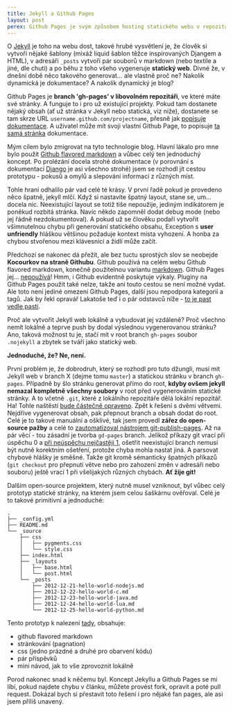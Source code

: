 ```yaml
---
title: Jekyll a Github Pages
layout: post
perex: Github Pages je svým způsobem hosting statického webu v repozitáři. Kouzlo tohoto hostingu spočívá v podpoře Jekyll, generátoru statických stránek využitelným pro jednoduchý blog. Výzva přijata a zmigrováno!
---
```

O [Jekyll](https://github.com/mojombo/jekyll) je toho na webu dost, takové hrubé vysvětlení je, že člověk si vytvoří nějaké šablony (mixáž liquid šablon těžce inspirovaných Djangem a HTML), v adresáři ```_posts``` vytvoří pár souborů v markdown (nebo textile a jiné, dle chuti) a po běhu z toho všeho vygeneruje **statický web**. Divné že, v dnešní době něco takového generovat... ale vlastně proč ne? Nakolik dynamická je dokumentace? A nakolik dynamický je blog?

Github Pages je **branch 'gh-pages' v libovolném repozitáři**, ve které máte své stránky. A funguje to i pro už existující projekty. Pokud tam dostanete nějaký obsah (ať už stránka v Jekyll nebo statická, viz niže), dostanete se tam skrze URL ```username.github.com/projectname```, přesně jak [popisuje dokumentace](https://help.github.com/articles/user-organization-and-project-pages). A uživatel může mít svoji vlastní Github Page, to popisuje [ta samá stránka](https://help.github.com/articles/user-organization-and-project-pages) dokumentace.

Mým cílem bylo zmigrovat na tyto technologie blog. Hlavní lákalo pro mne bylo použít [Github flavored markdown](http://github.github.com/github-flavored-markdown/) a vůbec celý ten jednoduchý koncept. Po prolézání docela strohé dokumentace (v porovnání s dokumentací [Django](https://www.djangoproject.com/) je asi všechno strohé) jsem se rozhodl jít cestou prototypu - pokusů a omylů a slepování informací z různých míst. 

Tohle hraní odhalilo pár vad celé té krásy. V první řadě pokud je provedeno něco špatně, jekyll mlčí. Když si nastavíte špatný layout, stane se, um... docela nic. Neexistující layout se totiž tiše nepoužije, jediným indikátorem je poněkud rozbitá stránka. Navíc někdo zapomněl dodat debug mode (nebo jej řádně nezdokumentoval). A pokud už se člověku podaří vytvořit všimnutelnou chybu při generování statického obsahu, Exception s **user unfriendly** hláškou většinou požaduje kontext místa vyhození. A honba za chybou stvořenou mezi klávesnicí a židlí může začít.

Předchozí se nakonec dá přežít, ale bez tuctu sprostých slov se neobejde **Kocourkov na straně Githubu**. Github používá na celém webu Github flavored markdown, konečně použitelnou variantu [markdown](http://daringfireball.net/projects/markdown/). Github Pages jej... [nepoužívá](http://stackoverflow.com/questions/10759577/underscore-issues-jekyll-redcarpet-github-flavored-markdown)! Hmm, i Github evidentně poskytuje výkaly. Pluginy na Github Pages použít také nelze, takže ani touto cestou se není možné vydat. Ale toto není jediné omezení Github Pages, další jsou nepodpora kategorií a tagů. Jak by řekl opravář Lakatoše teď i o pár odstavců níže - [to je past vedle pasti](http://milujipraci.cz/sfx/past-vedle-pasti-pico.mp3).

Proč ale vytvořit Jekyll web lokálně a vybudovat jej vzdáleně? Proč všechno nemít lokálně a teprve push by dodal výslednou vygenerovanou stránku? Ano, taková možnost tu je, stačí mít v root branch ```gh-pages``` soubor ```.nojekyll``` a zbytek se tváří jako statický web. 

**Jednoduché, že? Ne, není.**

První problém je, že dobrodruh, který se rozhodl pro tuto džungli, musí mít Jekyll web v branch X (dejme tomu ```master```) a statickou stránku v branch ```gh-pages```. Případně by šlo stránku generovat přímo do root, **kdyby ovšem jekyll nemazal kompletně všechny soubory** v root před vygenerováním statické stránky. A to včetně ```.git```, které z lokálního repozitáře dělá lokální repozitář. Ha! Tohle naštěstí [bude částečně opraveno](https://github.com/mojombo/jekyll/issues/534). Zpět k řešení s dvěmi větvemi. Nejdříve vygenerovat obsah, pak přepnout branch a obsah dodat do root. Celé je to takové manuální a ošklivé, tak jsem provedl **zářez do open-source pažby** a celé to [zautomatizoval nástrojem git-publish-pages](https://github.com/prost87/git-publish-pages). Až na pár věcí - tou zásadní je tvorba ```gd-pages``` branch. Jelikož příkazy git vrací při úspěchu 0 a [při neúspěchu nejčastěji 1](http://stackoverflow.com/a/4918002), ošetřit neexistující branch nemusí být nutně korektním ošetření, protože chyba mohla nastat jiná. A parsovat chybové hlášky je směšné. Takže git kromě sémanticky špatných příkazů (```git checkout``` pro přepnutí větve nebo pro zahození změn v adresáři nebo souboru) ještě vrací 1 při všelijakých různých chybách. **<ironie>Ať žije git!</ironie>**

Dalším open-source projektem, který nutně musel vzniknout, byl vůbec celý prototyp statické stránky, na kterém jsem celou šaškárnu ověřoval. Celé je to takové primitivní a jednoduché:

```
.
├── _config.yml
├── README.md
└── _source
    ├── css
    │   ├── pygments.css
    │   └── style.css
    ├── index.html
    ├── _layouts
    │   ├── base.html
    │   └── post.html
    └── _posts
        ├── 2012-12-21-hello-world-nodejs.md
        ├── 2012-12-22-hello-world-c.md
        ├── 2012-12-23-hello-world-java.md
        ├── 2012-12-24-hello-world-lua.md
        └── 2012-12-25-hello-world-python.md
```

Tento prototyp k nalezení [tady](http://prost87.github.com/github-pages-jekyll-example), obsahuje:
* github flavored markdown
* stránkování (pagnation)
* css (jedno prázdné a druhé pro obarvení kódu)
* pár příspěvků
* mini návod, jak to vše zprovoznit lokálně

Porod nakonec snad k něčemu byl. Koncept Jekyllu a Github Pages se mi líbí, pokud najdete chybu v článku, můžete provést fork, opravit a poté pull request. Dokázal bych si přestavit toto řešení i pro nějaké fan pages, ale asi jsem příliš unavený.